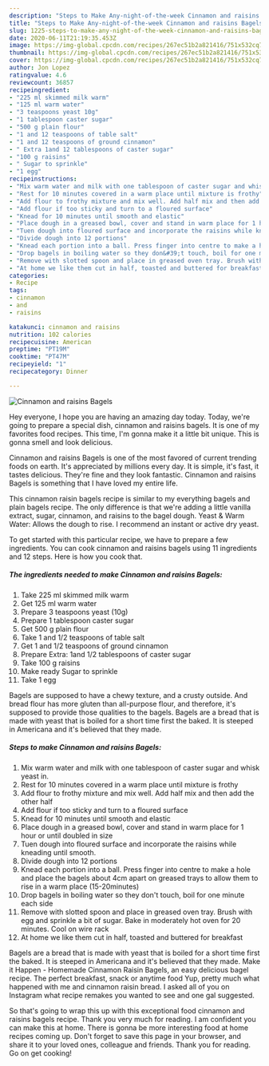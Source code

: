 ```yaml
---
description: "Steps to Make Any-night-of-the-week Cinnamon and raisins Bagels"
title: "Steps to Make Any-night-of-the-week Cinnamon and raisins Bagels"
slug: 1225-steps-to-make-any-night-of-the-week-cinnamon-and-raisins-bagels
date: 2020-06-11T21:19:35.453Z
image: https://img-global.cpcdn.com/recipes/267ec51b2a821416/751x532cq70/cinnamon-and-raisins-bagels-recipe-main-photo.jpg
thumbnail: https://img-global.cpcdn.com/recipes/267ec51b2a821416/751x532cq70/cinnamon-and-raisins-bagels-recipe-main-photo.jpg
cover: https://img-global.cpcdn.com/recipes/267ec51b2a821416/751x532cq70/cinnamon-and-raisins-bagels-recipe-main-photo.jpg
author: Jon Lopez
ratingvalue: 4.6
reviewcount: 36857
recipeingredient:
- "225 ml skimmed milk warm"
- "125 ml warm water"
- "3 teaspoons yeast 10g"
- "1 tablespoon caster sugar"
- "500 g plain flour"
- "1 and 12 teaspoons of table salt"
- "1 and 12 teaspoons of ground cinnamon"
- " Extra 1and 12 tablespoons of caster sugar"
- "100 g raisins"
- " Sugar to sprinkle"
- "1 egg"
recipeinstructions:
- "Mix warm water and milk with one tablespoon of caster sugar and whisk yeast in."
- "Rest for 10 minutes covered in a warm place until mixture is frothy"
- "Add flour to frothy mixture and mix well. Add half mix and then add the other half"
- "Add flour if too sticky and turn to a floured surface"
- "Knead for 10 minutes until smooth and elastic"
- "Place dough in a greased bowl, cover and stand in warm place for 1 hour or until doubled in size"
- "Tuen dough into floured surface and incorporate the raisins while kneading until smooth."
- "Divide dough into 12 portions"
- "Knead each portion into a ball. Press finger into centre to make a hole and place the bagels about 4cm apart on greased trays to allow them to rise in a warm place (15-20minutes)"
- "Drop bagels in boiling water so they don&#39;t touch, boil for one minute each side"
- "Remove with slotted spoon and place in greased oven tray. Brush with egg and sprinkle a bit of sugar. Bake in moderately hot oven for 20 minutes. Cool on wire rack"
- "At home we like them cut in half, toasted and buttered for breakfast"
categories:
- Recipe
tags:
- cinnamon
- and
- raisins

katakunci: cinnamon and raisins 
nutrition: 102 calories
recipecuisine: American
preptime: "PT19M"
cooktime: "PT47M"
recipeyield: "1"
recipecategory: Dinner

---
```



![Cinnamon and raisins Bagels](https://img-global.cpcdn.com/recipes/267ec51b2a821416/751x532cq70/cinnamon-and-raisins-bagels-recipe-main-photo.jpg)

Hey everyone, I hope you are having an amazing day today. Today, we're going to prepare a special dish, cinnamon and raisins bagels. It is one of my favorites food recipes. This time, I'm gonna make it a little bit unique. This is gonna smell and look delicious.

Cinnamon and raisins Bagels is one of the most favored of current trending foods on earth. It's appreciated by millions every day. It is simple, it's fast, it tastes delicious. They're fine and they look fantastic. Cinnamon and raisins Bagels is something that I have loved my entire life.

This cinnamon raisin bagels recipe is similar to my everything bagels and plain bagels recipe. The only difference is that we&#39;re adding a little vanilla extract, sugar, cinnamon, and raisins to the bagel dough. Yeast &amp; Warm Water: Allows the dough to rise. I recommend an instant or active dry yeast.


To get started with this particular recipe, we have to prepare a few ingredients. You can cook cinnamon and raisins bagels using 11 ingredients and 12 steps. Here is how you cook that.

<!--inarticleads1-->

##### The ingredients needed to make Cinnamon and raisins Bagels:

1. Take 225 ml skimmed milk warm
1. Get 125 ml warm water
1. Prepare 3 teaspoons yeast (10g)
1. Prepare 1 tablespoon caster sugar
1. Get 500 g plain flour
1. Take 1 and 1/2 teaspoons of table salt
1. Get 1 and 1/2 teaspoons of ground cinnamon
1. Prepare  Extra: 1and 1/2 tablespoons of caster sugar
1. Take 100 g raisins
1. Make ready  Sugar to sprinkle
1. Take 1 egg


Bagels are supposed to have a chewy texture, and a crusty outside. And bread flour has more gluten than all-purpose flour, and therefore, it&#39;s supposed to provide those qualities to the bagels. Bagels are a bread that is made with yeast that is boiled for a short time first the baked. It is steeped in Americana and it&#39;s believed that they made. 

<!--inarticleads2-->

##### Steps to make Cinnamon and raisins Bagels:

1. Mix warm water and milk with one tablespoon of caster sugar and whisk yeast in.
1. Rest for 10 minutes covered in a warm place until mixture is frothy
1. Add flour to frothy mixture and mix well. Add half mix and then add the other half
1. Add flour if too sticky and turn to a floured surface
1. Knead for 10 minutes until smooth and elastic
1. Place dough in a greased bowl, cover and stand in warm place for 1 hour or until doubled in size
1. Tuen dough into floured surface and incorporate the raisins while kneading until smooth.
1. Divide dough into 12 portions
1. Knead each portion into a ball. Press finger into centre to make a hole and place the bagels about 4cm apart on greased trays to allow them to rise in a warm place (15-20minutes)
1. Drop bagels in boiling water so they don&#39;t touch, boil for one minute each side
1. Remove with slotted spoon and place in greased oven tray. Brush with egg and sprinkle a bit of sugar. Bake in moderately hot oven for 20 minutes. Cool on wire rack
1. At home we like them cut in half, toasted and buttered for breakfast


Bagels are a bread that is made with yeast that is boiled for a short time first the baked. It is steeped in Americana and it&#39;s believed that they made. Make it Happen - Homemade Cinnamon Raisin Bagels, an easy delicious bagel recipe. The perfect breakfast, snack or anytime food Yup, pretty much what happened with me and cinnamon raisin bread. I asked all of you on Instagram what recipe remakes you wanted to see and one gal suggested. 

So that's going to wrap this up with this exceptional food cinnamon and raisins bagels recipe. Thank you very much for reading. I am confident you can make this at home. There is gonna be more interesting food at home recipes coming up. Don't forget to save this page in your browser, and share it to your loved ones, colleague and friends. Thank you for reading. Go on get cooking!

